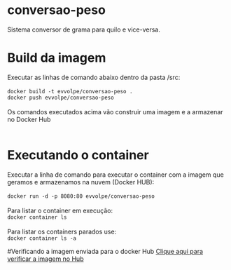 # conversao-peso

Sistema conversor de grama para quilo e vice-versa.

# Build da imagem

Executar as linhas de comando abaixo dentro da pasta /src: </br></br>
`docker build -t evvolpe/conversao-peso .`</br>
`docker push evvolpe/conversao-peso`</br></br>
Os comandos executados acima vão construir uma imagem e a armazenar no Docker Hub </br></br>

# Executando o container

Executar a linha de comando para executar o container com a imagem que geramos e armazenamos na nuvem (Docker HUB): </br></br>
`docker run -d -p 8080:80 evvolpe/conversao-peso`</br></br>
Para listar o container em execução: </br>
`docker container ls` </br></br>
Para listar os containers parados use:</br>
`docker container ls -a` </br>

#Verificando a imagem enviada para o docker Hub
[Clique aqui para verificar a imagem no Hub](https://hub.docker.com/repository/docker/evvolpe/conversao-peso)